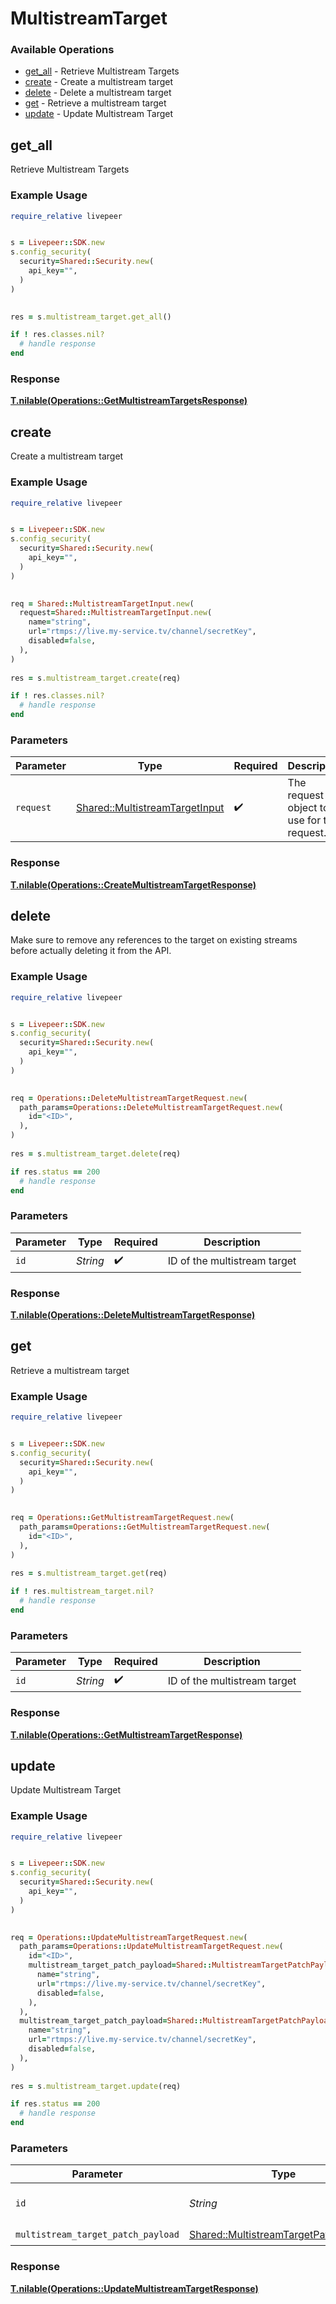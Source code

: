 # MultistreamTarget


### Available Operations

* [get_all](#get_all) - Retrieve Multistream Targets
* [create](#create) - Create a multistream target
* [delete](#delete) - Delete a multistream target
* [get](#get) - Retrieve a multistream target
* [update](#update) - Update Multistream Target

## get_all

Retrieve Multistream Targets

### Example Usage

```ruby
require_relative livepeer


s = Livepeer::SDK.new
s.config_security(
  security=Shared::Security.new(
    api_key="",
  )
)

    
res = s.multistream_target.get_all()

if ! res.classes.nil?
  # handle response
end

```


### Response

**[T.nilable(Operations::GetMultistreamTargetsResponse)](../../models/operations/getmultistreamtargetsresponse.md)**


## create

Create a multistream target

### Example Usage

```ruby
require_relative livepeer


s = Livepeer::SDK.new
s.config_security(
  security=Shared::Security.new(
    api_key="",
  )
)

   
req = Shared::MultistreamTargetInput.new(
  request=Shared::MultistreamTargetInput.new(
    name="string",
    url="rtmps://live.my-service.tv/channel/secretKey",
    disabled=false,
  ),
)
    
res = s.multistream_target.create(req)

if ! res.classes.nil?
  # handle response
end

```

### Parameters

| Parameter                                                                       | Type                                                                            | Required                                                                        | Description                                                                     |
| ------------------------------------------------------------------------------- | ------------------------------------------------------------------------------- | ------------------------------------------------------------------------------- | ------------------------------------------------------------------------------- |
| `request`                                                                       | [Shared::MultistreamTargetInput](../../models/shared/multistreamtargetinput.md) | :heavy_check_mark:                                                              | The request object to use for the request.                                      |


### Response

**[T.nilable(Operations::CreateMultistreamTargetResponse)](../../models/operations/createmultistreamtargetresponse.md)**


## delete

Make sure to remove any references to the target on existing
streams before actually deleting it from the API.


### Example Usage

```ruby
require_relative livepeer


s = Livepeer::SDK.new
s.config_security(
  security=Shared::Security.new(
    api_key="",
  )
)

   
req = Operations::DeleteMultistreamTargetRequest.new(
  path_params=Operations::DeleteMultistreamTargetRequest.new(
    id="<ID>",
  ),
)
    
res = s.multistream_target.delete(req)

if res.status == 200
  # handle response
end

```

### Parameters

| Parameter                    | Type                         | Required                     | Description                  |
| ---------------------------- | ---------------------------- | ---------------------------- | ---------------------------- |
| `id`                         | *String*                     | :heavy_check_mark:           | ID of the multistream target |


### Response

**[T.nilable(Operations::DeleteMultistreamTargetResponse)](../../models/operations/deletemultistreamtargetresponse.md)**


## get

Retrieve a multistream target

### Example Usage

```ruby
require_relative livepeer


s = Livepeer::SDK.new
s.config_security(
  security=Shared::Security.new(
    api_key="",
  )
)

   
req = Operations::GetMultistreamTargetRequest.new(
  path_params=Operations::GetMultistreamTargetRequest.new(
    id="<ID>",
  ),
)
    
res = s.multistream_target.get(req)

if ! res.multistream_target.nil?
  # handle response
end

```

### Parameters

| Parameter                    | Type                         | Required                     | Description                  |
| ---------------------------- | ---------------------------- | ---------------------------- | ---------------------------- |
| `id`                         | *String*                     | :heavy_check_mark:           | ID of the multistream target |


### Response

**[T.nilable(Operations::GetMultistreamTargetResponse)](../../models/operations/getmultistreamtargetresponse.md)**


## update

Update Multistream Target

### Example Usage

```ruby
require_relative livepeer


s = Livepeer::SDK.new
s.config_security(
  security=Shared::Security.new(
    api_key="",
  )
)

   
req = Operations::UpdateMultistreamTargetRequest.new(
  path_params=Operations::UpdateMultistreamTargetRequest.new(
    id="<ID>",
    multistream_target_patch_payload=Shared::MultistreamTargetPatchPayload.new(
      name="string",
      url="rtmps://live.my-service.tv/channel/secretKey",
      disabled=false,
    ),
  ),
  multistream_target_patch_payload=Shared::MultistreamTargetPatchPayload.new(
    name="string",
    url="rtmps://live.my-service.tv/channel/secretKey",
    disabled=false,
  ),
)
    
res = s.multistream_target.update(req)

if res.status == 200
  # handle response
end

```

### Parameters

| Parameter                                                                                     | Type                                                                                          | Required                                                                                      | Description                                                                                   |
| --------------------------------------------------------------------------------------------- | --------------------------------------------------------------------------------------------- | --------------------------------------------------------------------------------------------- | --------------------------------------------------------------------------------------------- |
| `id`                                                                                          | *String*                                                                                      | :heavy_check_mark:                                                                            | ID of the multistream target                                                                  |
| `multistream_target_patch_payload`                                                            | [Shared::MultistreamTargetPatchPayload](../../models/shared/multistreamtargetpatchpayload.md) | :heavy_check_mark:                                                                            | N/A                                                                                           |


### Response

**[T.nilable(Operations::UpdateMultistreamTargetResponse)](../../models/operations/updatemultistreamtargetresponse.md)**

